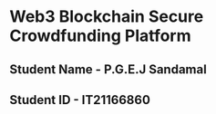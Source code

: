 # Web3 Blockchain Secure Crowdfunding Platform

## Student Name - P.G.E.J Sandamal
## Student ID - IT21166860